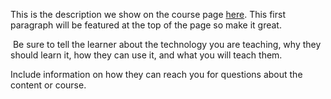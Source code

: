This is the description we show on the course page [here](https://lab.github.com/adderrall1/https:gyazo.com3515ffdbd7fe12b19e6285c4b3fbc629). This first paragraph will be featured at the top of the page so make it great.
​

​
Be sure to tell the learner about the technology you are teaching, why they should learn it, how they can use it, and what you will teach them.
​


Include information on how they can reach you for questions about the content or course. 